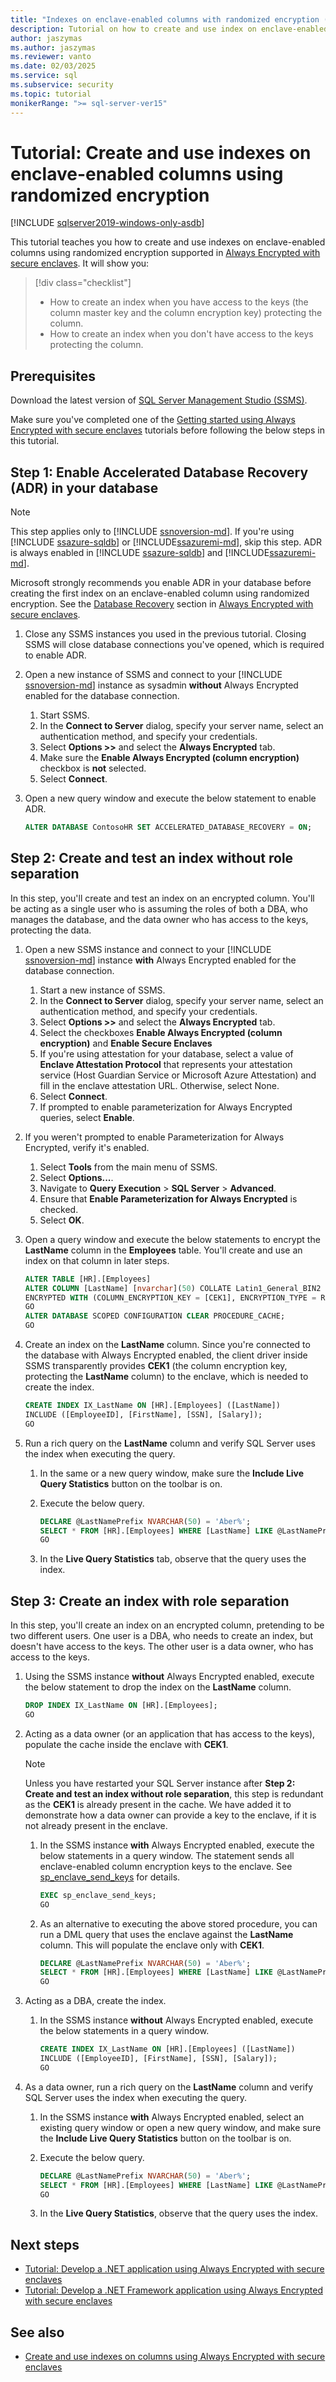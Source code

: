 ```yaml
---
title: "Indexes on enclave-enabled columns with randomized encryption (Tutorial)"
description: Tutorial on how to create and use index on enclave-enabled columns using randomized encryption supported in Always Encrypted with secure enclaves for SQL Server and Azure SQL Database.
author: jaszymas
ms.author: jaszymas
ms.reviewer: vanto
ms.date: 02/03/2025
ms.service: sql
ms.subservice: security
ms.topic: tutorial
monikerRange: ">= sql-server-ver15"
---
```

# Tutorial: Create and use indexes on enclave-enabled columns using randomized encryption

[!INCLUDE [sqlserver2019-windows-only-asdb](../../includes/applies-to-version/sqlserver2019-windows-only-asdb.md)]

This tutorial teaches you how to create and use indexes on enclave-enabled columns using randomized encryption supported in [Always Encrypted with secure enclaves](encryption/always-encrypted-enclaves.md). It will show you:

> [!div class="checklist"]
>
> - How to create an index when you have access to the keys (the column master key and the column encryption key) protecting the column.
> - How to create an index when you don't have access to the keys protecting the column.

## Prerequisites

Download the latest version of [SQL Server Management Studio (SSMS)](../../ssms/download-sql-server-management-studio-ssms.md).

Make sure you've completed one of the [Getting started using Always Encrypted with secure enclaves](/azure/azure-sql/database/always-encrypted-enclaves-getting-started) tutorials before following the below steps in this tutorial.

## Step 1: Enable Accelerated Database Recovery (ADR) in your database

> [!NOTE]
> This step applies only to [!INCLUDE [ssnoversion-md](../../includes/ssnoversion-md.md)]. If you're using [!INCLUDE [ssazure-sqldb](../../includes/ssazure-sqldb.md)] or [!INCLUDE[ssazuremi-md](../includes/ssazuremi-md.md)], skip this step. ADR is always enabled in [!INCLUDE [ssazure-sqldb](../../includes/ssazure-sqldb.md)] and [!INCLUDE[ssazuremi-md](../includes/ssazuremi-md.md)].

Microsoft strongly recommends you enable ADR in your database before creating the first index on an enclave-enabled column using randomized encryption. See the [Database Recovery](./encryption/always-encrypted-enclaves.md#database-recovery) section in [Always Encrypted with secure enclaves](./encryption/always-encrypted-enclaves.md).

1. Close any SSMS instances you used in the previous tutorial. Closing SSMS will close database connections you've opened, which is required to enable ADR.
1. Open a new instance of SSMS and connect to your [!INCLUDE [ssnoversion-md](../../includes/ssnoversion-md.md)] instance as sysadmin **without** Always Encrypted enabled for the database connection.
    1. Start SSMS.
    1. In the **Connect to Server** dialog, specify your server name, select an authentication method, and specify your credentials.
    1. Select **Options >>** and select the **Always Encrypted** tab.
    1. Make sure the **Enable Always Encrypted (column encryption)** checkbox is **not** selected.
    1. Select **Connect**.
1. Open a new query window and execute the below statement to enable ADR.

   ```sql
   ALTER DATABASE ContosoHR SET ACCELERATED_DATABASE_RECOVERY = ON;
   ```

## Step 2: Create and test an index without role separation

In this step, you'll create and test an index on an encrypted column. You'll be acting as a single user who is assuming the roles of both a DBA, who manages the database, and the data owner who has access to the keys, protecting the data.

1. Open a new SSMS instance and connect to your [!INCLUDE [ssnoversion-md](../../includes/ssnoversion-md.md)] instance **with** Always Encrypted enabled for the database connection.
   1. Start a new instance of SSMS.
   1. In the **Connect to Server** dialog, specify your server name, select an   authentication method, and specify your credentials.
   1. Select **Options >>** and select the **Always Encrypted** tab.
   1. Select the checkboxes **Enable Always Encrypted (column encryption)** and **Enable Secure Enclaves** 
   1. If you're using attestation for your database, select a value of **Enclave Attestation Protocol** that represents your attestation service (Host Guardian Service or Microsoft Azure Attestation) and fill in the enclave attestation URL. Otherwise, select None.
   1. Select **Connect**.
   1. If prompted to enable parameterization for Always Encrypted queries, select **Enable**.
1. If you weren't prompted to enable Parameterization for Always Encrypted, verify it's enabled.
   1. Select **Tools** from the main menu of SSMS.
   2. Select **Options...**.
   3. Navigate to **Query Execution** > **SQL Server** > **Advanced**.
   4. Ensure that **Enable Parameterization for Always Encrypted** is checked.
   5. Select **OK**.
1. Open a query window and execute the below statements to encrypt the **LastName** column in the **Employees** table. You'll create and use an index on that column in later steps.

   ```sql  
   ALTER TABLE [HR].[Employees]
   ALTER COLUMN [LastName] [nvarchar](50) COLLATE Latin1_General_BIN2 
   ENCRYPTED WITH (COLUMN_ENCRYPTION_KEY = [CEK1], ENCRYPTION_TYPE = Randomized, ALGORITHM = 'AEAD_AES_256_CBC_HMAC_SHA_256') NOT NULL;
   GO   
   ALTER DATABASE SCOPED CONFIGURATION CLEAR PROCEDURE_CACHE;
   GO
   ```

1. Create an index on the **LastName** column. Since you're connected to the database with Always Encrypted enabled, the client driver inside SSMS transparently provides **CEK1** (the column encryption key, protecting the **LastName** column) to the enclave, which is needed to create the index.

   ```sql
   CREATE INDEX IX_LastName ON [HR].[Employees] ([LastName])
   INCLUDE ([EmployeeID], [FirstName], [SSN], [Salary]);
   GO
   ```

1. Run a rich query on the **LastName** column and verify SQL Server uses the index when executing the query.
   1. In the same or a new query window, make sure the **Include Live Query Statistics** button on the toolbar is on.
   1. Execute the below query.

       ```sql
       DECLARE @LastNamePrefix NVARCHAR(50) = 'Aber%';
       SELECT * FROM [HR].[Employees] WHERE [LastName] LIKE @LastNamePrefix;
       GO
      ```

   1. In the **Live Query Statistics** tab, observe that the query uses the index.

## Step 3: Create an index with role separation

In this step, you'll create an index on an encrypted column, pretending to be two different users. One user is a DBA, who needs to create an index, but doesn't have access to the keys. The other user is a data owner, who has access to the keys.

1. Using the SSMS instance **without** Always Encrypted enabled, execute the below statement to drop the index on the **LastName** column.

   ```sql
   DROP INDEX IX_LastName ON [HR].[Employees]; 
   GO
   ```

1. Acting as a data owner (or an application that has access to the keys), populate the cache inside the enclave with **CEK1**.

   > [!NOTE]
   > Unless you have restarted your SQL Server instance after **Step 2: Create and test an index without role separation**, this step is redundant as the **CEK1** is already present in the cache. We have added it to demonstrate how a data owner can provide a key to the enclave, if it is not already present in the enclave.

   1. In the SSMS instance **with** Always Encrypted enabled, execute the below statements in a query window. The statement sends all enclave-enabled column encryption keys to the enclave. See [sp_enclave_send_keys](../system-stored-procedures/sp-enclave-send-keys-sql.md) for details.

        ```sql
        EXEC sp_enclave_send_keys;
        GO
        ```

   1. As an alternative to executing the above stored procedure, you can run a DML query that uses the enclave against the **LastName** column. This will populate the enclave only with **CEK1**.

        ```sql
        DECLARE @LastNamePrefix NVARCHAR(50) = 'Aber%';
        SELECT * FROM [HR].[Employees] WHERE [LastName] LIKE @LastNamePrefix;
        GO
        ```

1. Acting as a DBA, create the index.
    1. In the SSMS instance **without** Always Encrypted enabled, execute the below statements in a query window.

        ```sql
        CREATE INDEX IX_LastName ON [HR].[Employees] ([LastName])
        INCLUDE ([EmployeeID], [FirstName], [SSN], [Salary]);
        GO
        ```

1. As a data owner, run a rich query on the **LastName** column and verify SQL Server uses the index when executing the query.
   1. In the SSMS instance **with** Always Encrypted enabled, select an existing query window or open a new query window, and make sure the **Include Live Query Statistics** button on the toolbar is on.
   1. Execute the below query. 

        ```sql
        DECLARE @LastNamePrefix NVARCHAR(50) = 'Aber%';
        SELECT * FROM [HR].[Employees] WHERE [LastName] LIKE @LastNamePrefix;
        GO
        ```

   1. In the **Live Query Statistics**, observe that the query uses the index.

## Next steps

- [Tutorial: Develop a .NET application using Always Encrypted with secure enclaves](../../connect/ado-net/sql/tutorial-always-encrypted-enclaves-develop-net-apps.md)
- [Tutorial: Develop a .NET Framework application using Always Encrypted with secure enclaves](tutorial-always-encrypted-enclaves-develop-net-framework-apps.md)

## See also

- [Create and use indexes on columns using Always Encrypted with secure enclaves](encryption/always-encrypted-enclaves-create-use-indexes.md)
